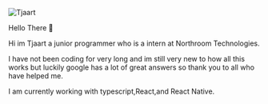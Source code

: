 ![Tjaart](https://user-images.githubusercontent.com/98310738/226824096-8cf67241-fb21-403a-93a1-3e1ad7794ffe.png)


Hello There 👋

Hi im Tjaart a junior programmer who is a intern at Northroom Technologies. 


I have not been coding for very long and im still very new to how all this works but luckily google has a lot of great answers so thank you to all who have helped me. 


I am currently working with typescript,React,and React Native.
